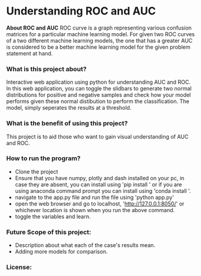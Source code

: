 # Understanding ROC and AUC
**About ROC and AUC**
ROC curve is a graph representing various confusion matrices for a particular machine learning model. 
For given two ROC curves of a two different machine learning models, the one that has a greater AUC is considered to be a better machine learning model for the given problem statement at hand.

### What is this project about?
Interactive web application using python for understanding AUC and ROC.
In this web application, you can toggle the slidbars to generate two normal distributions for positive and negative samples and check how your model performs given these normal distibution to perform the classification. The model, simply seperates the results at a threshold. 

### What is the benefit of using this project?
This project is to aid those who want to gain visual understanding of AUC and ROC.
### How to run the program?
- Clone the project
- Ensure that you have numpy, plotly and dash installed on your pc, in case they are absent, you can install using 'pip install <filename>' or if you are using anaconda command prompt you can install using 'conda install <filename>'.
- navigate to the app.py file and run the file using 'python app.py'
- open the web browser and go to localhost, 'http://127.0.0.1:8050/' or whichever location is shown when you run the above command.
- toggle the variables and learn.

### Future Scope of this project:
- Description about what each of the case's results mean.
- Adding more models for comparison.
### License: